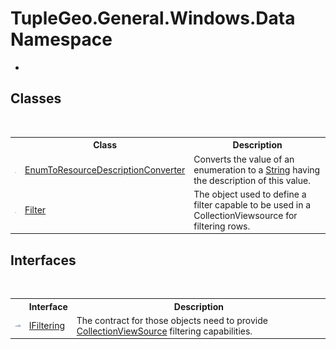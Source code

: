 # TupleGeo.General.Windows.Data Namespace
 

-


## Classes
&nbsp;<table><tr><th></th><th>Class</th><th>Description</th></tr><tr><td>![Public class](media/pubclass.gif "Public class")</td><td><a href="T_TupleGeo_General_Windows_Data_EnumToResourceDescriptionConverter">EnumToResourceDescriptionConverter</a></td><td>
Converts the value of an enumeration to a <a href="http://msdn2.microsoft.com/en-us/library/s1wwdcbf" target="_blank">String</a> having the description of this value.</td></tr><tr><td>![Public class](media/pubclass.gif "Public class")</td><td><a href="T_TupleGeo_General_Windows_Data_Filter">Filter</a></td><td>
The object used to define a filter capable to be used in a CollectionViewsource for filtering rows.</td></tr></table>

## Interfaces
&nbsp;<table><tr><th></th><th>Interface</th><th>Description</th></tr><tr><td>![Public interface](media/pubinterface.gif "Public interface")</td><td><a href="T_TupleGeo_General_Windows_Data_IFiltering">IFiltering</a></td><td>
The contract for those objects need to provide <a href="http://msdn2.microsoft.com/en-us/library/ms613527" target="_blank">CollectionViewSource</a> filtering capabilities.</td></tr></table>&nbsp;
